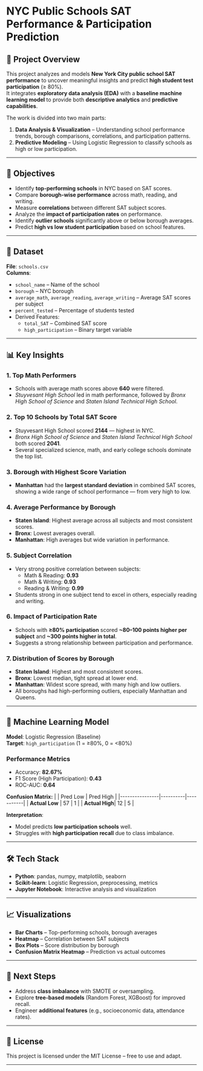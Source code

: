 # NYC Public Schools SAT Performance & Participation Prediction

## 📌 Project Overview  
This project analyzes and models **New York City public school SAT performance** to uncover meaningful insights and predict **high student test participation** (≥ 80%).  
It integrates **exploratory data analysis (EDA)** with a **baseline machine learning model** to provide both **descriptive analytics** and **predictive capabilities**.  

The work is divided into two main parts:  
1. **Data Analysis & Visualization** – Understanding school performance trends, borough comparisons, correlations, and participation patterns.  
2. **Predictive Modeling** – Using Logistic Regression to classify schools as high or low participation.  

---

## 🎯 Objectives  
- Identify **top-performing schools** in NYC based on SAT scores.  
- Compare **borough-wise performance** across math, reading, and writing.  
- Measure **correlations** between different SAT subject scores.  
- Analyze the **impact of participation rates** on performance.  
- Identify **outlier schools** significantly above or below borough averages.  
- Predict **high vs low student participation** based on school features.  

---

## 📂 Dataset  

**File**: `schools.csv`  
**Columns**:  
- `school_name` – Name of the school  
- `borough` – NYC borough  
- `average_math`, `average_reading`, `average_writing` – Average SAT scores per subject  
- `percent_tested` – Percentage of students tested  
- Derived Features:  
  - `total_SAT` – Combined SAT score  
  - `high_participation` – Binary target variable

---

## 📊 Key Insights  

### **1. Top Math Performers**
- Schools with average math scores above **640** were filtered.  
- *Stuyvesant High School* led in math performance, followed by *Bronx High School of Science* and *Staten Island Technical High School*.  

### **2. Top 10 Schools by Total SAT Score**
- Stuyvesant High School scored **2144** — highest in NYC.  
- *Bronx High School of Science* and *Staten Island Technical High School* both scored **2041**.  
- Several specialized science, math, and early college schools dominate the top list.  

### **3. Borough with Highest Score Variation**
- **Manhattan** had the **largest standard deviation** in combined SAT scores, showing a wide range of school performance — from very high to low.  

### **4. Average Performance by Borough**
- **Staten Island**: Highest average across all subjects and most consistent scores.  
- **Bronx**: Lowest averages overall.  
- **Manhattan**: High averages but wide variation in performance.  

### **5. Subject Correlation**
- Very strong positive correlation between subjects:  
  - Math & Reading: **0.93**  
  - Math & Writing: **0.93**  
  - Reading & Writing: **0.99**  
- Students strong in one subject tend to excel in others, especially reading and writing.  

### **6. Impact of Participation Rate**
- Schools with **≥80% participation** scored **~80–100 points higher per subject** and **~300 points higher in total**.  
- Suggests a strong relationship between participation and performance.  

### **7. Distribution of Scores by Borough**
- **Staten Island**: Highest and most consistent scores.  
- **Bronx**: Lowest median, tight spread at lower end.  
- **Manhattan**: Widest score spread, with many high and low outliers.  
- All boroughs had high-performing outliers, especially Manhattan and Queens.  

---

## 🤖 Machine Learning Model  

**Model**: Logistic Regression (Baseline)  
**Target**: `high_participation` (1 = ≥80%, 0 = <80%)  

### **Performance Metrics**
- Accuracy: **82.67%**  
- F1 Score (High Participation): **0.43**  
- ROC-AUC: **0.64**  

**Confusion Matrix:**
|                | Pred Low | Pred High |
|----------------|----------|-----------|
| **Actual Low** | 57       | 1         |
| **Actual High**| 12       | 5         |

**Interpretation**:
- Model predicts **low participation schools** well.  
- Struggles with **high participation recall** due to class imbalance. 

---

## 🛠️ Tech Stack  

- **Python**: pandas, numpy, matplotlib, seaborn  
- **Scikit-learn**: Logistic Regression, preprocessing, metrics  
- **Jupyter Notebook**: Interactive analysis and visualization  

---

## 📈 Visualizations  

- **Bar Charts** – Top-performing schools, borough averages  
- **Heatmap** – Correlation between SAT subjects  
- **Box Plots** – Score distribution by borough  
- **Confusion Matrix Heatmap** – Prediction vs actual outcomes  

---

## 🚀 Next Steps  

- Address **class imbalance** with SMOTE or oversampling.  
- Explore **tree-based models** (Random Forest, XGBoost) for improved recall.  
- Engineer **additional features** (e.g., socioeconomic data, attendance rates).  

---

## 📜 License  
This project is licensed under the MIT License – free to use and adapt.  

---

 

